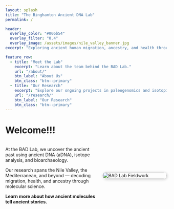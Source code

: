 ```yaml
---
layout: splash
title: "The Binghamton Ancient DNA Lab"
permalink: /

header:
  overlay_color: "#006b54"
  overlay_filter: "0.4"
  overlay_image: /assets/images/nile_valley_banner.jpg
excerpt: "Exploring ancient human migration, ancestry, and health through genomics at Binghamton University."

feature_row:
  - title: "Meet the Lab"
    excerpt: "Learn about the team behind the BAD Lab."
    url: "/about/"
    btn_label: "About Us"
    btn_class: "btn--primary"
  - title: "Our Research"
    excerpt: "Explore our ongoing projects in paleogenomics and isotopic analysis."
    url: "/research/"
    btn_label: "Our Research"
    btn_class: "btn--primary"
---
```


# Welcome!!!

<div style="display: flex; align-items: center; flex-wrap: wrap; margin-top: 20px;">

<div style="flex: 2; padding-right: 20px; min-width: 250px;">

At the BAD Lab, we uncover the ancient past using ancient DNA (aDNA), isotope analysis, and bioarchaeology.

Our research spans the Nile Valley, the Mediterranean, and beyond — decoding migration, health, and ancestry through molecular science.

**Learn more about how ancient molecules tell ancient stories.**

</div>

<div style="flex: 1; min-width: 200px;">
<img src="assets/images/IMG_3285.JPG" alt="BAD Lab Fieldwork" style="width:100%; max-width:300px; border-radius:10px; box-shadow: 2px 2px 8px rgba(0,0,0,0.2);">
</div>

</div>
